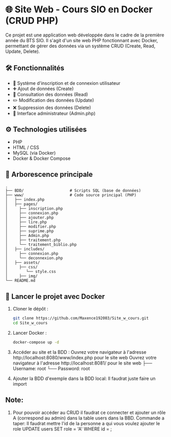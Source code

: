 # 🌐 Site Web - Cours SIO en Docker (CRUD PHP)

Ce projet est une application web développée dans le cadre de la première année du BTS SIO. Il s'agit d'un site web PHP fonctionnant avec Docker, permettant de gérer des données via un système CRUD (Create, Read, Update, Delete).

## 🛠 Fonctionnalités

- 🔐 Système d'inscription et de connexion utilisateur
- ➕ Ajout de données (Create)
- 📄 Consultation des données (Read)
- ✏️ Modification des données (Update)
- ❌ Suppression des données (Delete)
- 👤 Interface administrateur (Admin.php)

## ⚙️ Technologies utilisées

- PHP
- HTML / CSS
- MySQL (via Docker)
- Docker & Docker Compose

## 📁 Arborescence principale

```
.
├── BDD/                    # Scripts SQL (base de données)
├── www/                    # Code source principal (PHP)
│   ├── index.php
│   ├── pages/
│     ├── inscription.php
│     ├── connexion.php
│     ├── ajouter.php
│     ├── lire.php
│     ├── modifier.php
│     ├── suprime.php
│     ├── Admin.php
│     ├── traitement.php
│     └── traitement_biblio.php
│   ├── includes/
│     ├── connexion.php
│     └── deconnexion.php
│   ├── assets/
│     ├── css/
│        └── style.css
│     ├── img/
└── README.md
```

## 🚀 Lancer le projet avec Docker

1. Cloner le dépôt :
   ```bash
   git clone https://github.com/Maxence192003/Site_w_cours.git
   cd Site_w_cours
   ```

2. Lancer Docker :
   ```bash
   docker-compose up -d
   ```

3. Accéder au site et la BDD :
   Ouvrez votre navigateur à l'adresse http://localhost:8080/www/index.php pour le site web
   Ouvrez votre navigateur à l'adresse http://localhost:8081/ pour le site web
   ├── Username: root
   └── Password: root

4. Ajouter la BDD d'exemple dans la BDD local:
   Il faudrat juste faire un import

## Note:
1. Pour pouvoir accéder au CRUD il faudrat ce connecter et ajouter un rôle A (correspond au admin) dans la table users  dans la BBD.
   Commande a taper: Il faudrat mettre l'id de la personne a qui vous voulez ajouter le role
   UPDATE users
   SET role = 'A'
   WHERE id = ;

